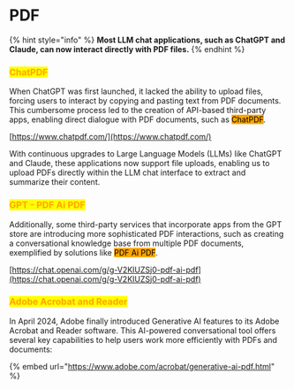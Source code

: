 # PDF

{% hint style="info" %}
**Most LLM chat applications, such as ChatGPT and Claude, can now interact directly with PDF files.**
{% endhint %}

### <mark style="color:orange;">ChatPDF</mark>

When ChatGPT was first launched, it lacked the ability to upload files, forcing users to interact by copying and pasting text from PDF documents. This cumbersome process led to the creation of API-based third-party apps, enabling direct dialogue with PDF documents, such as <mark style="background-color:orange;">ChatPDF</mark>.

[https://www.chatpdf.com/](https://www.chatpdf.com/)

With continuous upgrades to Large Language Models (LLMs) like ChatGPT and Claude, these applications now support file uploads, enabling us to upload PDFs directly within the LLM chat interface to extract and summarize their content.&#x20;

### <mark style="color:orange;">GPT - PDF Ai PDF</mark>

Additionally, some third-party services that incorporate apps from the GPT store are introducing more sophisticated PDF interactions, such as creating a conversational knowledge base from multiple PDF documents, exemplified by solutions like <mark style="background-color:orange;">PDF Ai PDF</mark>.

[https://chat.openai.com/g/g-V2KIUZSj0-pdf-ai-pdf](https://chat.openai.com/g/g-V2KIUZSj0-pdf-ai-pdf)

### <mark style="color:orange;">Adobe Acrobat and Reader</mark>

In April 2024, Adobe finally introduced Generative AI features to its Adobe Acrobat and Reader software. This AI-powered conversational tool offers several key capabilities to help users work more efficiently with PDFs and documents:

{% embed url="https://www.adobe.com/acrobat/generative-ai-pdf.html" %}


